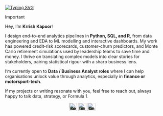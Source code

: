 <!-- ---------- TYPING HEADER ---------- -->
<a href="https://git.io/typing-svg"><img src="https://readme-typing-svg.demolab.com?font=IBM+Plex+Mono&weight=500&size=28&duration=6000&pause=1000&color=F7F7F7&width=435&lines=About+Me%3A" alt="Typing SVG" /></a>
<!-- ---------- CALLOUT / ALERT ---------- -->
> [!IMPORTANT]
> Hey, I’m **Krrish Kapoor**!
>  
> I design end-to-end analytics pipelines in **Python, SQL, and R**, from data engineering and EDA to ML modelling and interactive dashboards. My work has powered credit-risk scorecards, customer-churn predictors, and Monte Carlo retirement simulations used by leadership teams to save time and money. I thrive on translating complex models into clear stories for stakeholders, pairing statistical rigour with a sharp business lens.  
>  
> I’m currently open to **Data / Business Analyst roles** where I can help organisations unlock value through analytics, especially in **finance or motorsport-tech**.  
>  
> If my projects or writing resonate with you, feel free to reach out, always happy to talk data, strategy, or Formula 1.

<!-- ---------- NAVIGATION “BUTTONS” ---------- -->
<p align="center" style="line-height:0;">
  <!-- Résumé -->
  <a href="https://drive.google.com/file/d/1yJW2w8SjiAy_M2SAtzroO2ClkF7kEcx_/view?usp=sharing"
     title="Résumé"
     style="text-decoration:none;">
    <img src="https://custom-icon-badges.demolab.com/badge/Resume-5C4EE6.svg?logo=icons8-resume-50"
         alt="Résumé"
         height="26"></a><!--
  --><!-- Tableau -->
  <a href="https://public.tableau.com/app/profile/krrish.kapoor/vizzes"
     title="Tableau Dashboards"
     style="text-decoration:none;">
    <img src="https://custom-icon-badges.demolab.com/badge/Tableau-E97627.svg?logo=icons8-tableau-software-50"
         alt="Tableau"
         height="26"></a><!--
  --><!-- LinkedIn -->
  <a href="https://www.linkedin.com/in/krrishkapoorr/"
     title="LinkedIn Profile"
     style="text-decoration:none;">
    <img src="https://custom-icon-badges.demolab.com/badge/LinkedIn-0077B5.svg?logo=linkedinhopp"
         alt="LinkedIn"
         height="26"></a>
</p>
